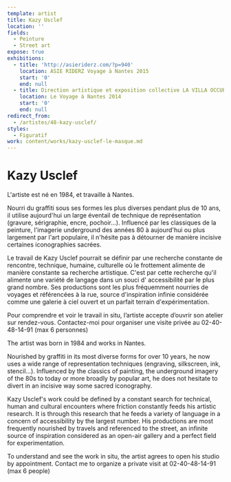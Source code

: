 ```yaml
---
template: artist
title: Kazy Usclef
location: ''
fields:
  - Peinture
  - Street art
expose: true
exhibitions:
  - title: 'http://asieriderz.com/?p=940'
    location: ASIE RIDERZ Voyage à Nantes 2015
    start: '0'
    end: null
  - title: Direction artistique et exposition collective LA VILLA OCCUPADA
    location: Le Voyage à Nantes 2014
    start: '0'
    end: null
redirect_from:
  - /artistes/48-kazy-usclef/
styles:
  - Figuratif
work: content/works/kazy-usclef-le-masque.md
---
```

# Kazy Usclef

L'artiste est né en 1984, et travaille à Nantes.

Nourri du graffiti sous ses formes les plus diverses pendant plus de 10 ans, il utilise aujourd'hui un large éventail de technique de représentation (gravure, sérigraphie, encre, pochoir…). Influencé par les classiques de la peinture, l'imagerie underground des années 80 à aujourd'hui ou plus largement par l'art populaire, il n'hésite pas à détourner de manière incisive certaines iconographies sacrées.

Le travail de Kazy Usclef pourrait se définir par une recherche constante de rencontre, technique, humaine, culturelle où le frottement alimente de manière constante sa recherche artistique. C'est par cette recherche qu'il alimente une variété de langage dans un souci d' accessibilité par le plus grand nombre. Ses productions sont les plus fréquemment nourries de voyages et référencées à la rue, source d'inspiration infinie considérée comme une galerie à ciel ouvert et un parfait terrain d'expérimentation.

Pour comprendre et voir le travail in situ, l’artiste accepte d’ouvrir son atelier sur rendez-vous. Contactez-moi pour organiser une visite privée au 02-40-48-14-91 (max 6 personnes)

The artist was born in 1984 and works in Nantes.

Nourished by graffiti in its most diverse forms for over 10 years, he now uses a wide range of representation techniques (engraving, silkscreen, ink, stencil...). Influenced by the classics of painting, the underground imagery of the 80s to today or more broadly by popular art, he does not hesitate to divert in an incisive way some sacred iconography.

Kazy Usclef's work could be defined by a constant search for technical, human and cultural encounters where friction constantly feeds his artistic research. It is through this research that he feeds a variety of language in a concern of accessibility by the largest number. His productions are most frequently nourished by travels and referenced to the street, an infinite source of inspiration considered as an open-air gallery and a perfect field for experimentation.

To understand and see the work in situ, the artist agrees to open his studio by appointment. Contact me to organize a private visit at 02-40-48-14-91 (max 6 people)
